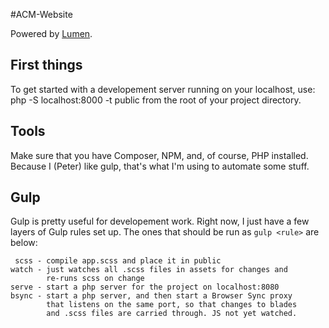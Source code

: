 #ACM-Website

Powered by [Lumen](https://lumen.laravel.com).

## First things

To get started with a developement server running on your localhost, use:
    php -S localhost:8000 -t public
from the root of your project directory.

## Tools

Make sure that you have Composer, NPM, and, of course, PHP installed. Because I (Peter) like gulp, that's what I'm using to automate some stuff.


## Gulp

Gulp is pretty useful for developement work. Right now, I just have a few layers of Gulp rules set up. The ones that should be run as `gulp <rule>` are below:

     scss - compile app.scss and place it in public
    watch - just watches all .scss files in assets for changes and
            re-runs scss on change
    serve - start a php server for the project on localhost:8080
    bsync - start a php server, and then start a Browser Sync proxy
            that listens on the same port, so that changes to blades
            and .scss files are carried through. JS not yet watched.

